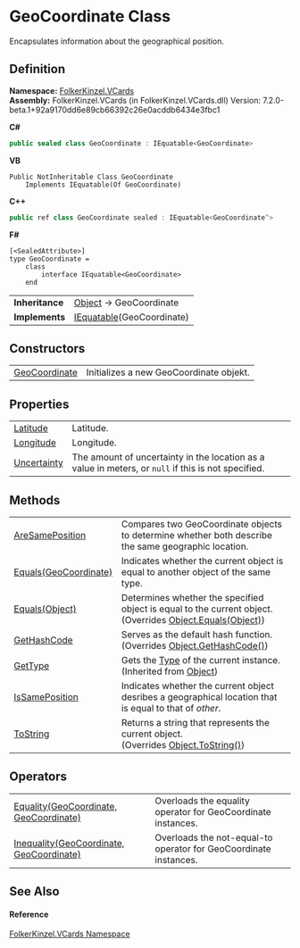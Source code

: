 # GeoCoordinate Class


Encapsulates information about the geographical position.



## Definition
**Namespace:** <a href="67dce261-ab8f-dd0a-4c0c-bc2633c1719e.md">FolkerKinzel.VCards</a>  
**Assembly:** FolkerKinzel.VCards (in FolkerKinzel.VCards.dll) Version: 7.2.0-beta.1+92a9170dd6e89cb66392c26e0acddb6434e3fbc1

**C#**
``` C#
public sealed class GeoCoordinate : IEquatable<GeoCoordinate>
```
**VB**
``` VB
Public NotInheritable Class GeoCoordinate
	Implements IEquatable(Of GeoCoordinate)
```
**C++**
``` C++
public ref class GeoCoordinate sealed : IEquatable<GeoCoordinate^>
```
**F#**
``` F#
[<SealedAttribute>]
type GeoCoordinate = 
    class
        interface IEquatable<GeoCoordinate>
    end
```

<table><tr><td><strong>Inheritance</strong></td><td><a href="https://learn.microsoft.com/dotnet/api/system.object" target="_blank" rel="noopener noreferrer">Object</a>  →  GeoCoordinate</td></tr>
<tr><td><strong>Implements</strong></td><td><a href="https://learn.microsoft.com/dotnet/api/system.iequatable-1" target="_blank" rel="noopener noreferrer">IEquatable</a>(GeoCoordinate)</td></tr>
</table>



## Constructors
<table>
<tr>
<td><a href="1a119be5-9dfa-760d-82d8-526b8787b65c.md">GeoCoordinate</a></td>
<td>Initializes a new GeoCoordinate objekt.</td></tr>
</table>

## Properties
<table>
<tr>
<td><a href="b62c6604-6120-a191-f197-c7d2c10ef693.md">Latitude</a></td>
<td>Latitude.</td></tr>
<tr>
<td><a href="975570b3-d839-d6c9-5dc8-7386feaf1657.md">Longitude</a></td>
<td>Longitude.</td></tr>
<tr>
<td><a href="13a5a4be-c457-fc48-1c80-2d24219d9180.md">Uncertainty</a></td>
<td>The amount of uncertainty in the location as a value in meters, or <code>null</code> if this is not specified.</td></tr>
</table>

## Methods
<table>
<tr>
<td><a href="313ae8de-cc1f-3c1e-c829-f3d61b1e7b34.md">AreSamePosition</a></td>
<td>Compares two GeoCoordinate objects to determine whether both describe the same geographic location.</td></tr>
<tr>
<td><a href="27dfc9a3-4b53-f405-6679-2941a440d0d9.md">Equals(GeoCoordinate)</a></td>
<td>Indicates whether the current object is equal to another object of the same type.</td></tr>
<tr>
<td><a href="cfe93a38-608f-6e20-8bd9-72c2d449ee66.md">Equals(Object)</a></td>
<td>Determines whether the specified object is equal to the current object.<br />(Overrides <a href="https://learn.microsoft.com/dotnet/api/system.object.equals#system-object-equals(system-object)" target="_blank" rel="noopener noreferrer">Object.Equals(Object)</a>)</td></tr>
<tr>
<td><a href="58132fe1-e7f2-9ce3-8b34-409e383d4ba0.md">GetHashCode</a></td>
<td>Serves as the default hash function.<br />(Overrides <a href="https://learn.microsoft.com/dotnet/api/system.object.gethashcode" target="_blank" rel="noopener noreferrer">Object.GetHashCode()</a>)</td></tr>
<tr>
<td><a href="https://learn.microsoft.com/dotnet/api/system.object.gettype" target="_blank" rel="noopener noreferrer">GetType</a></td>
<td>Gets the <a href="https://learn.microsoft.com/dotnet/api/system.type" target="_blank" rel="noopener noreferrer">Type</a> of the current instance.<br />(Inherited from <a href="https://learn.microsoft.com/dotnet/api/system.object" target="_blank" rel="noopener noreferrer">Object</a>)</td></tr>
<tr>
<td><a href="ca1dddd9-1247-1ef0-563c-13ad6108eff5.md">IsSamePosition</a></td>
<td>Indicates whether the current object desribes a geographical location that is equal to that of <em>other</em>.</td></tr>
<tr>
<td><a href="eafe2753-dbef-0d28-fc19-0c65c7089098.md">ToString</a></td>
<td>Returns a string that represents the current object.<br />(Overrides <a href="https://learn.microsoft.com/dotnet/api/system.object.tostring" target="_blank" rel="noopener noreferrer">Object.ToString()</a>)</td></tr>
</table>

## Operators
<table>
<tr>
<td><a href="f79b51f6-97d7-4c88-281b-141335326ee8.md">Equality(GeoCoordinate, GeoCoordinate)</a></td>
<td>Overloads the equality operator for GeoCoordinate instances.</td></tr>
<tr>
<td><a href="8e22e136-ff08-bb30-868a-5855ef61b399.md">Inequality(GeoCoordinate, GeoCoordinate)</a></td>
<td>Overloads the not-equal-to operator for GeoCoordinate instances.</td></tr>
</table>

## See Also


#### Reference
<a href="67dce261-ab8f-dd0a-4c0c-bc2633c1719e.md">FolkerKinzel.VCards Namespace</a>  
